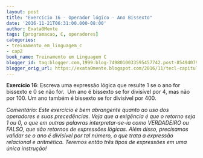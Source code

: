 ```yaml
---
layout: post
title: "Exercício 16 - Operador lógico - Ano Bissexto"
date: '2016-11-21T06:31:00.000-08:00'
author: Exata0Mente
tags: [programacao, C, operadores]
categories:
- treinamento_em_linguagem_c
- cap2  
book_name: Treinamento em Linguagem C
blogger_id: tag:blogger.com,1999:blog-7498010033595457742.post-8549407947876561775
blogger_orig_url: https://exata0mente.blogspot.com/2016/11/tecl-capitulo-2-exercicio-16.html
---
```


**Exercício 16**: Escreva uma expressão lógica que resulte 1 se o ano for bissexto e 0 se não for.  Um ano é bissexto se for divisível por 4, mas não por 100. Um ano também é bissexto se for divisível por 400.

*Comentário: Este exercício é bem abrangente quanto ao uso dos operadores e suas precedências. Veja que a exigência é que o retorno seja 1 ou 0, o que em outras palavras interpretar-se-ia como VERDADEIRO ou FALSO, que são retornos de expressões lógicas. Além disso, precisamos validar se o ano é divisível por tal número, o que trata a expressão relacional e aritmética. Teremos então três tipos de expressões em uma única instrução!*
